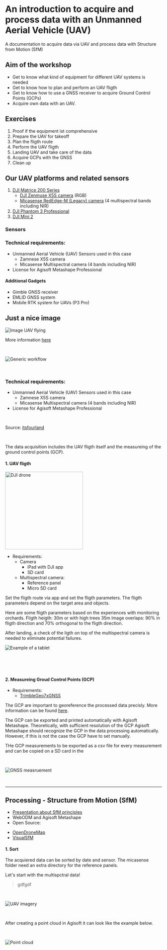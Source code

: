 # An introduction to acquire and process data with an Unmanned Aerial Vehicle (UAV)
A documentation to acquire data via UAV and process data with Structure from Motion (SfM) 

## Aim of the workshop
* Get to know what kind of equipment for different UAV systems is needed
* Get to know how to plan and perform an UAV fligth
* Get to know how to use a GNSS receiver to acquire Ground Control Points (GCPs)
* Acquire own data with an UAV.


## Exercises
1. Proof if the equipment ist comprehensive
2. Prepare the UAV for takeoff
3. Plan the fligth route 
4. Perform the UAV fligth
5. Landing UAV and take care of the data
6. Acquire GCPs with the GNSS
7. Clean up

## Our UAV platforms and related sensors
1. [DJI Matrice 200 Series](https://www.dji.com/matrice-200-series)
     * [DJI Zenmuse X5S camera](https://www.dji.com/zenmuse-x5s) (RGB)
     * [Micasense RedEdge-M (Legacy) camera](https://support.micasense.com/hc/en-us/articles/360001485134-Getting-Started-With-RedEdge-M-Legacy-) (4 multispectral bands including NIR)
2. [DJI Phantom 3 Professional](https://www.dji.com/phantom-3-pro?site=brandsite&from=insite_search)
3. [DJI Mini 2](https://store.dji.com/product/mini-2?gclid=CjwKCAiAl9efBhAkEiwA4ToriiKMlmGKfPlxCbG1N3XQUkcqFHg9xXjMrqLKxbfWwHxQ7Q1gixHzJBoCFAYQAvD_BwE&vid=99411&set_region=US&from=store-nav)

### Sensors

### Technical requirements:
- Unmanned Aerial Vehicle (UAV)
     Sensors used in this case
     - Zamnese X5S camera
     - Micasense Multispectral camera (4 bands including NIR)
- License for Agisoft Metashape Professional


#### Additional Gadgets
- Gimble GNSS receiver
- EMLID GNSS system
- Mobile RTK system for UAVs (P3 Pro)


## Just a nice image

![Image UAV flying](images/Image_UAV_rgeo_crop.jpg "UAV monitoring orchards")


More information [here](https://rgeo.de/en/p/streuobst/)



<br>

     
![Generic workflow](images/its4land_Ggneric-workflow-for-UAV-based-data-acquisition.png "Generic workflow")

<br>

### Technical requirements:
- Unmanned Aerial Vehicle (UAV)
     Sensors used in this case
     - Zamnese X5S camera
     - Micasense Multispectral camera (4 bands including NIR)
- License for Agisoft Metashape Professional


<br>

Source: [itsfourland](https://its4land.com/fly-and-create)

<br>

The data acquisition includes the UAV fligth itself and the measureing of the ground control points (GCP).
<br>

#### 1. UAV fligth

<img src="images/dji-drone.webp"
     alt="DJI drone" width=250/>

- Requirements:
     - Camera   
          - iPad with DJI app
          - SD card
     - Multispectral camera:
          - Reference panel
          - Micro SD card
     
Set the fligth route via app and set the fligth parameters. The fligth parameters depend on the target area and objects.

Here are some fligth parameters based on the experiences with monitoring orchards.
Fligth heigth: 30m or with high trees 35m
Image overlaps: 90% in fligth direction and 70% orthogonal to the fligth direction.

After landing, a check of the ligth on top of the multispectral camera is needed to eliminate potential failures.



     
![Example of a tablet](images/ipad.webpg "Tablet")

<br>   
<br>
<br>

#### 2. Measureing Groud Control Points (GCP)
- Requirements:
     - [TrimbleGeo7xGNSS](https://geospatial.trimble.com/products-and-solutions/geo-7x-gnss)

The GCP are important to georeference the processed data precisly. 
More information can be found [here](https://www.dronedeploy.com/blog/what-are-ground-control-points-gcps/).

The GCP can be exported and printed automatically with Agisoft Metashape.
Theoretically, with sufficient resolution of the GCP Agisoft Metashape should recognize the GCP in the data processing automatically. However, if this is not the case the GCP have to set manually.

THe GCP measurements to be exported as a csv file for every measurement and can be copied on a SD card in the 



<br>

![GNSS measruement](images/gcp.png "GNSS measurement")

     
<br>

--- 

## Processing - Structure from Motion (SfM)

* [Presentation about SfM principles](https://www.youtube.com/watch?v=iJTqlb7gsWY)
* WebODM and Agisoft Metashape
* Open Source: 
 - [OpenDroneMap](https://www.opendronemap.org/webodm/)
 - [VisualSfM](http://ccwu.me/vsfm/index.html)

#### 1. Sort

The acquiered data can be sorted by date and sensor. The micasense folder need an extra directory for the reference panels.

Let's start with the multispctral data!

> gdfgdf
> 

<br>

![UAV imagery](images/example_uav_imagery.JPG "UAV imagery")

<br>

After creating a point cloud in Agisoft it can look like the example below.

<br>

![Point cloud](images/example_pointcloud.JPG "3D point cloud")







